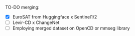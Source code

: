 TO-DO merging:  
- [x] EuroSAT from Huggingface x Sentinel1/2
- [ ] Levir-CD x ChangeNet
- [ ] Employing merged dataset on OpenCD or mmseg library
